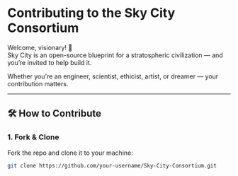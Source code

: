 # Contributing to the Sky City Consortium

Welcome, visionary! 🚀  
Sky City is an open-source blueprint for a stratospheric civilization — and you’re invited to help build it.

Whether you're an engineer, scientist, ethicist, artist, or dreamer — your contribution matters.

---

## 🛠️ How to Contribute

### 1. Fork & Clone
Fork the repo and clone it to your machine:
```bash
git clone https://github.com/your-username/Sky-City-Consortium.git
